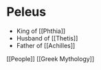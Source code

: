 # Peleus

- King of [[Phthia]]
- Husband of [[Thetis]]
- Father of [[Achilles]]

[[People]] [[Greek Mythology]]


